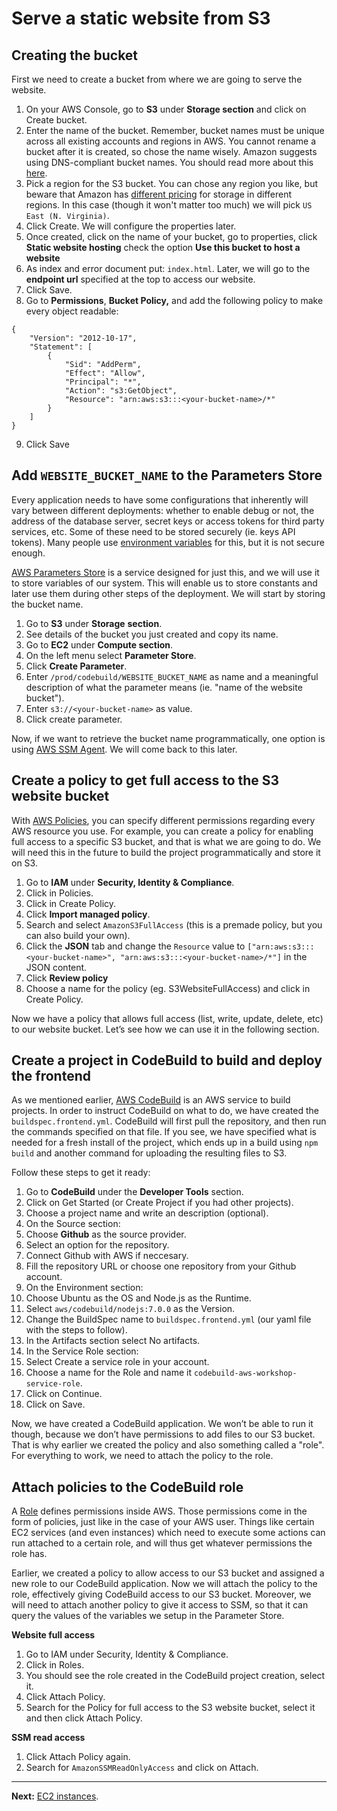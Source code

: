 # Serve a static website from S3

## Creating the bucket

First we need to create a bucket from where we are going to serve the website.

1. On your AWS Console, go to **S3** under **Storage section** and click on Create bucket.
2. Enter the name of the bucket. Remember, bucket names must be unique across all existing accounts and regions in AWS. You cannot rename a bucket after it is created, so chose the name wisely. Amazon suggests using DNS-compliant bucket names. You should read more about this [here](https://docs.aws.amazon.com/AmazonS3/latest/dev/BucketRestrictions.html#bucketnamingrules).
3. Pick a region for the S3 bucket. You can chose any region you like, but beware that Amazon has [different pricing](https://aws.amazon.com/s3/pricing/) for storage in different regions. In this case (though it won't matter too much) we will pick `US East (N. Virginia)`.
4. Click Create. We will configure the properties later.
5. Once created, click on the name of your bucket, go to properties, click **Static website hosting** check the option **Use this bucket to host a website**
6. As index and error document put: `index.html`. Later, we will go to the **endpoint url** specified at the top to access our website.
7. Click Save.
8. Go to **Permissions**, **Bucket Policy,** and add the following policy to make every object readable:
  ```
  {
      "Version": "2012-10-17",
      "Statement": [
          {
              "Sid": "AddPerm",
              "Effect": "Allow",
              "Principal": "*",
              "Action": "s3:GetObject",
              "Resource": "arn:aws:s3:::<your-bucket-name>/*"
          }
      ]
  }
  ```

9. Click Save


## Add `WEBSITE_BUCKET_NAME` to the Parameters Store

Every application needs to have some configurations that inherently will vary between different deployments: whether to enable debug or not, the address of the database server, secret keys or access tokens for third party services, etc. Some of these need to be stored securely (ie. keys API tokens). Many people use [environment variables](https://en.wikipedia.org/wiki/Environment_variable) for this, but it is not secure enough.

[AWS Parameters Store](http://docs.aws.amazon.com/systems-manager/latest/userguide/systems-manager-paramstore.html) is a service designed for just this, and we will use it to store variables of our system. This will enable us to store constants and later use them during other steps of the deployment. We will start by storing the bucket name.

1. Go to **S3** under **Storage** **section**.
2. See details of the bucket you just created and copy its name.
3. Go to **EC2** under **Compute section**.
4. On the left menu select **Parameter Store**.
5. Click **Create Parameter**.
6. Enter `/prod/codebuild/WEBSITE_BUCKET_NAME` as name and a meaningful description of what the parameter means (ie. "name of the website bucket").
7. Enter `s3://<your-bucket-name>` as value.
8. Click create parameter.

Now, if we want to retrieve the bucket name programmatically, one option is using [AWS SSM Agent](http://docs.aws.amazon.com/systems-manager/latest/userguide/ssm-agent.html). We will come back to this later.


## Create a policy to get full access to the S3 website bucket

With [AWS Policies](http://docs.aws.amazon.com/IAM/latest/UserGuide/access_policies.html), you can specify different permissions regarding every AWS resource you use. For example, you can create a policy for enabling full access to a specific S3 bucket, and that is what we are going to do. We will need this in the future to build the project programmatically and store it on S3.

1. Go to **IAM** under **Security, Identity & Compliance**.
2. Click in Policies.
3. Click in Create Policy.
4. Click **Import managed policy**.
5. Search and select `AmazonS3FullAccess` (this is a premade policy, but you can also build your own).
6. Click the **JSON** tab and change the `Resource` value to `["arn:aws:s3:::<your-bucket-name>", "arn:aws:s3:::<your-bucket-name>/*"]` in the JSON content.
7. Click **Review policy**
8. Choose a name for the policy (eg. S3WebsiteFullAccess) and click in Create Policy.

Now we have a policy that allows full access (list, write, update, delete, etc) to our website bucket. Let’s see how we can use it in the following section.


## Create a project in CodeBuild to build and deploy the frontend

As we mentioned earlier, [AWS CodeBuild](https://aws.amazon.com/codebuild/) is an AWS service to build projects. In order to instruct CodeBuild on what to do, we have created the `buildspec.frontend.yml`. CodeBuild will first pull the repository, and then run the commands specified on that file. If you see, we have specified what is needed for a fresh install of the project, which ends up in a build using `npm build` and another command for uploading the resulting files to S3.

Follow these steps to get it ready:

1. Go to **CodeBuild** under the **Developer Tools** section.
2. Click on Get Started (or Create Project if you had other projects).
3. Choose a project name and write an description (optional).
4. On the Source section:
  1. Choose **Github** as the source provider.
  2. Select an option for the repository.
  3. Connect Github with AWS if neccesary.
  4. Fill the repository URL or choose one repository from your Github account.
5. On the Environment section:
  1. Choose Ubuntu as the OS and Node.js as the Runtime.
  2. Select  `aws/codebuild/nodejs:7.0.0` as the Version.
  3. Change the BuildSpec name to `buildspec.frontend.yml` (our yaml file with the steps to follow).
6. In the Artifacts section select No artifacts.
7. In the Service Role section:
  1. Select Create a service role in your account.
  2. Choose a name for the Role and name it `codebuild-aws-workshop-service-role`.
8. Click on Continue.
9. Click on Save.

Now, we have created a CodeBuild application. We won’t be able to run it though, because we don’t have permissions to add files to our S3 bucket. That is why earlier we created the policy and also something called a "role". For everything to work, we need to attach the policy to the role.

## Attach policies to the CodeBuild role

A [Role](http://docs.aws.amazon.com/IAM/latest/UserGuide/id_roles.html) defines permissions inside AWS. Those permissions come in the form of policies, just like in the case of your AWS user. Things like certain EC2 services (and even instances) which need to execute some actions can run attached to a certain role, and will thus get whatever permissions the role has.

Earlier, we created a policy to allow access to our S3 bucket and assigned a new role to our CodeBuild application. Now we will attach the policy to the role, effectively giving CodeBuild access to our S3 bucket. Moreover, we will need to attach another policy to give it access to SSM, so that it can query the values of the variables we setup in the Parameter Store.

**Website full access**

1. Go to IAM under Security, Identity & Compliance.
2. Click in Roles.
3. You should see the role created in the CodeBuild project creation, select it.
4. Click Attach Policy.
5. Search for the Policy for full access to the S3 website bucket, select it and then click Attach Policy.

**SSM read access**

1. Click Attach Policy again.
2. Search for `AmazonSSMReadOnlyAccess` and click on Attach.

---

**Next:** [EC2 instances](/workshop/s3-web-ec2-api-rds/02-EC2-instances.md).
